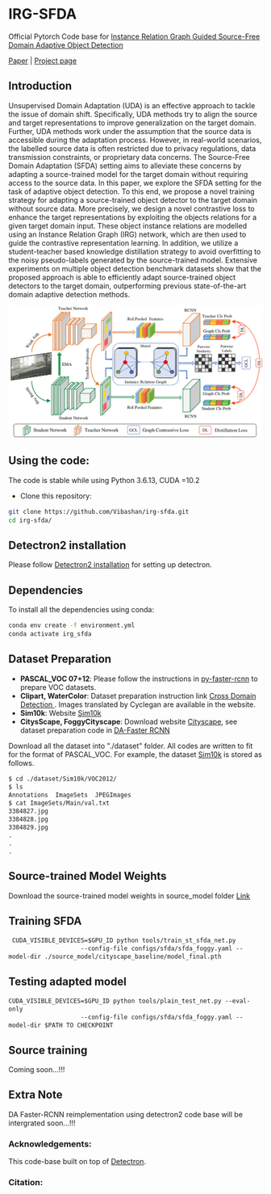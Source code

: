 # IRG-SFDA

Official Pytorch Code base for [Instance Relation Graph Guided Source-Free Domain Adaptive Object Detection](https://arxiv.org/abs/2203.15793)

[Paper](https://arxiv.org/abs/2203.15793) | [Project page](https://viudomain.github.io/irg-sfda-web/)

## Introduction

Unsupervised Domain Adaptation (UDA) is an effective approach to tackle the issue of domain shift. Specifically, UDA methods try to align the source and target representations to improve generalization on the target domain. Further, UDA methods work under the assumption that the source data is accessible during the adaptation process. However, in real-world scenarios, the labelled source data is often restricted due to privacy regulations, data transmission constraints, or proprietary data concerns. The Source-Free Domain Adaptation (SFDA) setting aims to alleviate these concerns by adapting a source-trained model for the target domain without requiring access to the source data. In this paper, we explore the SFDA setting for the task of adaptive object detection. To this end, we propose a novel training strategy for adapting a source-trained object detector to the target domain without source data. More precisely, we design a novel contrastive loss to enhance the target representations by exploiting the objects relations for a given target domain input. These object instance relations are modelled using an Instance Relation Graph (IRG) network, which are then used to guide the contrastive representation learning. In addition, we utilize a student-teacher based knowledge distillation strategy to avoid overfitting to the noisy pseudo-labels generated by the source-trained model. Extensive experiments on multiple object detection benchmark datasets show that the proposed approach is able to efficiently adapt source-trained object detectors to the target domain, outperforming previous state-of-the-art domain adaptive detection methods.


<p align="center">
  <img src="imgs/Archi.png" width="800"/>
</p>


## Using the code:

The code is stable while using Python 3.6.13, CUDA =10.2

- Clone this repository:
```bash
git clone https://github.com/Vibashan/irg-sfda.git
cd irg-sfda/
```

## Detectron2 installation

Please follow [Detectron2 installation](https://detectron2.readthedocs.io/en/latest/tutorials/install.html) for setting up detectron.


## Dependencies

To install all the dependencies using conda:

```bash
conda env create -f environment.yml
conda activate irg_sfda
```


## Dataset Preparation

* **PASCAL_VOC 07+12**: Please follow the instructions in [py-faster-rcnn](https://github.com/rbgirshick/py-faster-rcnn#beyond-the-demo-installation-for-training-and-testing-models) to prepare VOC datasets.
* **Clipart, WaterColor**: Dataset preparation instruction link [Cross Domain Detection ](https://github.com/naoto0804/cross-domain-detection/tree/master/datasets). Images translated by Cyclegan are available in the website.
* **Sim10k**: Website [Sim10k](https://fcav.engin.umich.edu/sim-dataset/)
* **CitysScape, FoggyCityscape**: Download website [Cityscape](https://www.cityscapes-dataset.com/), see dataset preparation code in [DA-Faster RCNN](https://github.com/tiancity-NJU/da-faster-rcnn-PyTorch)

Download all the dataset into "./dataset" folder.
All codes are written to fit for the format of PASCAL_VOC.
For example, the dataset [Sim10k](https://fcav.engin.umich.edu/sim-dataset/) is stored as follows.

```
$ cd ./dataset/Sim10k/VOC2012/
$ ls
Annotations  ImageSets  JPEGImages
$ cat ImageSets/Main/val.txt
3384827.jpg
3384828.jpg
3384829.jpg
.
.
.
```

## Source-trained Model Weights

Download the source-trained model weights in source_model folder [Link](https://drive.google.com/drive/folders/1Aia6wCHPCHGsVk8yQtuByxEyoYm1KfQq?usp=sharing)

## Training SFDA

```
 CUDA_VISIBLE_DEVICES=$GPU_ID python tools/train_st_sfda_net.py 
                    --config-file configs/sfda/sfda_foggy.yaml --model-dir ./source_model/cityscape_baseline/model_final.pth
```

## Testing adapted model

```
CUDA_VISIBLE_DEVICES=$GPU_ID python tools/plain_test_net.py --eval-only 
                    --config-file configs/sfda/sfda_foggy.yaml --model-dir $PATH TO CHECKPOINT
```

## Source training

Coming soon...!!!

## Extra Note

DA Faster-RCNN reimplementation using detectron2 code base will be intergrated soon...!!!



### Acknowledgements:

This code-base built on top of [Detectron](https://github.com/facebookresearch/detectron2).

### Citation:
